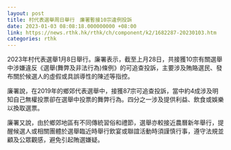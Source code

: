 ```yaml
---
layout: post
title: 村代表選舉周日舉行　廉署暫接10宗違例投訴
date: 2023-01-03 08:08:18.000000000 +08:00
link: https://news.rthk.hk/rthk/ch/component/k2/1682287-20230103.htm
categories: rthk
---
```


2023年村代表選舉1月8日舉行。廉署表示，截至上月28日，共接獲10宗有關選舉中涉嫌違反《選舉(舞弊及非法行為)條例》的可追查投訴，主要涉及賄賂選民、發布關於候選人的虛假或具誤導性的陳述等指控。

廉署說，在2019年的鄉郊代表選舉中，接獲87宗可追查投訴，當中約4成涉及明知自己無權投票卻在選舉中投票的舞弊行為。四分之一涉及提供利益、飲食或娛樂以換取選票。

廉署又說，由於鄉郊地區有不同傳統習俗和禮節，選舉亦較接近農曆新年舉行，提醒候選人或相關團體於選舉臨近時舉行飲宴或聯誼活動時須謹慎行事，遵守法規並顧及公眾觀感，避免引起賄選嫌疑。
